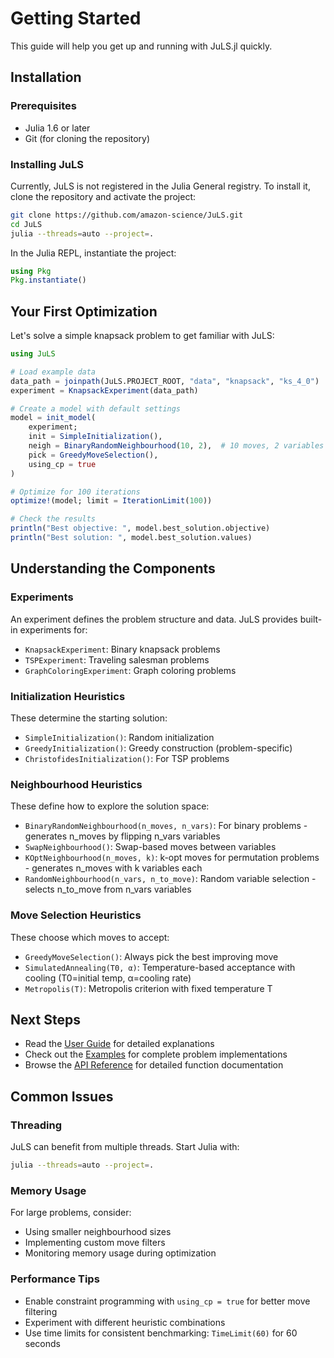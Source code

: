 # Getting Started

This guide will help you get up and running with JuLS.jl quickly.

## Installation

### Prerequisites

- Julia 1.6 or later
- Git (for cloning the repository)

### Installing JuLS

Currently, JuLS is not registered in the Julia General registry. To install it, clone the repository and activate the project:

```bash
git clone https://github.com/amazon-science/JuLS.git
cd JuLS
julia --threads=auto --project=.
```

In the Julia REPL, instantiate the project:

```julia
using Pkg
Pkg.instantiate()
```

## Your First Optimization

Let's solve a simple knapsack problem to get familiar with JuLS:

```julia
using JuLS

# Load example data
data_path = joinpath(JuLS.PROJECT_ROOT, "data", "knapsack", "ks_4_0")
experiment = KnapsackExperiment(data_path)

# Create a model with default settings
model = init_model(
    experiment;
    init = SimpleInitialization(),
    neigh = BinaryRandomNeighbourhood(10, 2),  # 10 moves, 2 variables per move
    pick = GreedyMoveSelection(),
    using_cp = true
)

# Optimize for 100 iterations
optimize!(model; limit = IterationLimit(100))

# Check the results
println("Best objective: ", model.best_solution.objective)
println("Best solution: ", model.best_solution.values)
```

## Understanding the Components

### Experiments

An experiment defines the problem structure and data. JuLS provides built-in experiments for:

- `KnapsackExperiment`: Binary knapsack problems
- `TSPExperiment`: Traveling salesman problems  
- `GraphColoringExperiment`: Graph coloring problems

### Initialization Heuristics

These determine the starting solution:

- `SimpleInitialization()`: Random initialization
- `GreedyInitialization()`: Greedy construction (problem-specific)
- `ChristofidesInitialization()`: For TSP problems

### Neighbourhood Heuristics

These define how to explore the solution space:

- `BinaryRandomNeighbourhood(n_moves, n_vars)`: For binary problems - generates n_moves by flipping n_vars variables
- `SwapNeighbourhood()`: Swap-based moves between variables
- `KOptNeighbourhood(n_moves, k)`: k-opt moves for permutation problems - generates n_moves with k variables each
- `RandomNeighbourhood(n_vars, n_to_move)`: Random variable selection - selects n_to_move from n_vars variables

### Move Selection Heuristics

These choose which moves to accept:

- `GreedyMoveSelection()`: Always pick the best improving move
- `SimulatedAnnealing(T0, α)`: Temperature-based acceptance with cooling (T0=initial temp, α=cooling rate)
- `Metropolis(T)`: Metropolis criterion with fixed temperature T

## Next Steps

- Read the [User Guide](guide/experiments.md) for detailed explanations
- Check out the [Examples](examples/knapsack.md) for complete problem implementations
- Browse the [API Reference](api/model.md) for detailed function documentation

## Common Issues

### Threading

JuLS can benefit from multiple threads. Start Julia with:

```bash
julia --threads=auto --project=.
```

### Memory Usage

For large problems, consider:
- Using smaller neighbourhood sizes
- Implementing custom move filters
- Monitoring memory usage during optimization

### Performance Tips

- Enable constraint programming with `using_cp = true` for better move filtering
- Experiment with different heuristic combinations
- Use time limits for consistent benchmarking: `TimeLimit(60)` for 60 seconds

